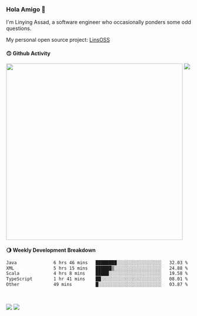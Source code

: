 ### Hola Amigo 🤣   

I'm Linying Assad, a software engineer who occasionally ponders some odd questions.  

My personal open source project: [LinsOSS](https://github.com/linsoss)
 
#### 🙃 Github Activity 
<div>
  <img src="https://github-readme-stats.vercel.app/api?username=al-assad&show_icons=true" align="top" style="display: inline-block;" width="480"/>
  <img src="https://github-readme-stats.vercel.app/api/top-langs/?username=al-assad&hide=css,html&langs_count=8&layout=compact" align="top" style="display: inline-block;"/>
</div>

#### 🌖 Weekly Development Breakdown
<!--START_SECTION:waka-->

```txt
Java              6 hrs 46 mins   ████████░░░░░░░░░░░░░░░░░   32.03 %
XML               5 hrs 15 mins   ██████▒░░░░░░░░░░░░░░░░░░   24.88 %
Scala             4 hrs 8 mins    █████░░░░░░░░░░░░░░░░░░░░   19.58 %
TypeScript        1 hr 41 mins    ██░░░░░░░░░░░░░░░░░░░░░░░   08.01 %
Other             49 mins         █░░░░░░░░░░░░░░░░░░░░░░░░   03.87 %
```

<!--END_SECTION:waka-->

<br>

<a href="https://twitter.com/assad_lin"><img src="https://img.shields.io/badge/Twitter-@assad__lin-blue?style=flat&logo=twitter" /></a>
<a href="https://al-assad.github.io"><img src="https://img.shields.io/badge/Blogs-Linying_Assad's_Blog-yellow?style=flat&logo=github" /></a>

